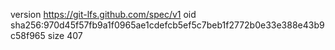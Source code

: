 version https://git-lfs.github.com/spec/v1
oid sha256:970d45f57fb9a1f0965ae1cdefcb5ef5c7beb1f2772b0e33e388e43b9c58f965
size 407
